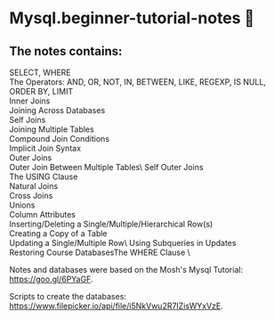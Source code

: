 # Mysql.beginner-tutorial-notes :muscle:

## The notes contains:  
SELECT, WHERE\
The Operators: AND, OR, NOT, IN, BETWEEN, LIKE, REGEXP, IS NULL, ORDER BY, LIMIT\
Inner Joins\
Joining Across Databases\
Self Joins\
Joining Multiple Tables\
Compound Join Conditions\
Implicit Join Syntax\
Outer Joins\
Outer Join Between Multiple Tables\ 
Self Outer Joins\
The USING Clause\
Natural Joins\
Cross Joins\
Unions\
Column Attributes\
Inserting/Deleting a Single/Multiple/Hierarchical Row(s)\
Creating a Copy of a Table\
Updating a Single/Multiple Row\ 
Using Subqueries in Updates\
Restoring Course DatabasesThe WHERE Clause \


Notes and databases were based on the Mosh's Mysql Tutorial: https://goo.gl/6PYaGF.

Scripts to create the databases: https://www.filepicker.io/api/file/i5NkVwu2R7IZisWYxVzE.
